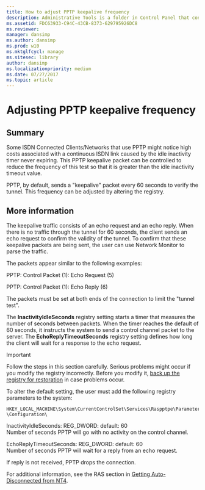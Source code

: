 ```yaml
---
title: How to adjust PPTP keepalive frequency
description: Administrative Tools is a folder in Control Panel that contains tools for system administrators and advanced users.
ms.assetid: FDC63933-C94C-43CB-8373-629795926DC8
ms.reviewer: 
manager: dansimp
ms.author: dansimp
ms.prod: w10
ms.mktglfcycl: manage
ms.sitesec: library
author: dansimp
ms.localizationpriority: medium
ms.date: 07/27/2017
ms.topic: article
---
```


# Adjusting PPTP keepalive frequency

## Summary

Some ISDN Connected Clients/Networks that use PPTP might notice high costs associated with a continuous ISDN link caused by the idle inactivity timer never expiring. This PPTP keepalive packet can be controlled to reduce the frequency of this test so that it is greater than the idle inactivity timeout value.

PPTP, by default, sends a "keepalive" packet every 60 seconds to verify the tunnel. This frequency can be adjusted by altering the registry.

## More information

The keepalive traffic consists of an echo request and an echo reply. When there is no traffic through the tunnel for 60 seconds, the client sends an echo request to confirm the validity of the tunnel. To confirm that these keepalive packets are being sent, the user can use Network Monitor to parse the traffic.

The packets appear similar to the following examples:

PPTP: Control Packet (1): Echo Request (5)

PPTP: Control Packet (1): Echo Reply (6)

The packets must be set at both ends of the connection to limit the "tunnel test".

The **InactivityIdleSeconds** registry setting starts a timer that measures the number of seconds between packets. When the timer reaches the default of 60 seconds, it instructs the system to send a control channel packet to the server. The **EchoReplyTimeoutSeconds** registry setting defines how long the client will wait for a response to the echo request.

> [!IMPORTANT]
> Follow the steps in this section carefully. Serious problems might occur if you modify the registry incorrectly. Before you modify it, [back up the registry for restoration](https://support.microsoft.com/help/322756) in case problems occur.

To alter the default setting, the user must add the following registry parameters to the system:

```
HKEY_LOCAL_MACHINE\System\CurrentControlSet\Services\Raspptpe\Parameters \Configuration\
```

InactivityIdleSeconds: REG_DWORD: default: 60<br/>
Number of seconds PPTP will go with no activity on the control channel.

EchoReplyTimeoutSeconds: REG_DWORD: default: 60<br/>
Number of seconds PPTP will wait for a reply from an echo request.

If reply is not received, PPTP drops the connection.

For additional information, see the RAS section in [Getting Auto-Disconnected from NT4](http://www.windowsnetworking.com/j_helmig/autodscn.htm).
